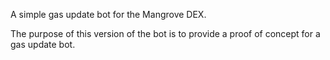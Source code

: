 A simple gas update bot for the Mangrove DEX.

The purpose of this version of the bot is to provide a proof of concept for a gas update bot.
